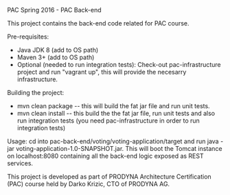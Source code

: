 PAC Spring 2016 - PAC Back-end

This project contains the back-end code related for PAC course.

Pre-requisites:
- Java JDK 8 (add to OS path)
- Maven 3+ (add to OS path)
- Optional (needed to run integration tests): Check-out pac-infrastructure project and run "vagrant up", this will provide the necesarry infrastructure.

Building the project:
- mvn clean package -- this will build the fat jar file and run unit tests.
- mvn clean install -- this build the the fat jar file, run unit tests and also run integration tests (you need pac-infrastructure in order to run integration tests)

Usage:
cd into pac-back-end/voting/voting-application/target and run java -jar voting-application-1.0-SNAPSHOT.jar. This will boot the Tomcat instance on localhost:8080 containing all the back-end logic exposed as REST services.

This project is developed as part of PRODYNA Architecture Certification (PAC) course held by Darko Krizic, CTO of PRODYNA AG.
